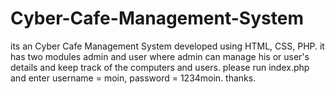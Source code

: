 # Cyber-Cafe-Management-System
its an Cyber Cafe Management System developed using HTML, CSS, PHP. it has two modules admin and user where admin can manage his or user's details and keep track of the computers and users.
please run index.php and enter username = moin, password = 1234moin.
thanks.
